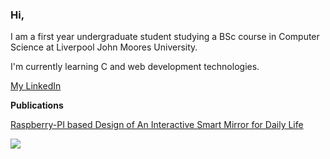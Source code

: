 ### Hi,


I am a first year undergraduate student studying a BSc course in Computer Science at Liverpool John Moores University.

I'm currently learning C and web development technologies.

<a href src = https://www.linkedin.com/in/joe-lyons-395373267/>My LinkedIn</a>

**Publications**

<a href src = https://ojs.ukscip.com/journals/dtra/article/view/259/226> Raspberry-PI based Design of An Interactive Smart Mirror for
Daily Life </a>

<img src = https://www.codewars.com/users/Numb11/badges/large>
